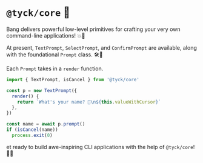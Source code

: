 # `@tyck/core` 🌠

Bang delivers powerful low-level primitives for crafting your very own command-line applications! 💥🎩

At present, `TextPrompt`, `SelectPrompt`, and `ConfirmPrompt` are available, along with the foundational `Prompt` class. 🛠️🌟

Each `Prompt` takes in a `render` function.
  
```ts
import { TextPrompt, isCancel } from '@tyck/core'

const p = new TextPrompt({
  render() {
    return `What's your name? 🤔\n${this.valueWithCursor}`
  },
})

const name = await p.prompt()
if (isCancel(name))
  process.exit(0)
```

et ready to build awe-inspiring CLI applications with the help of `@tyck/core`! 🚀🎇
